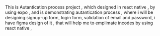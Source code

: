 This is Autantication process project , which designed in react native , by using expo , 
and is demonstrating autantication process , where i will be designing  signup-up form,
login form, validation of email and password, i have figma design of it , that will help me to emplimate incodes by using react native , 
